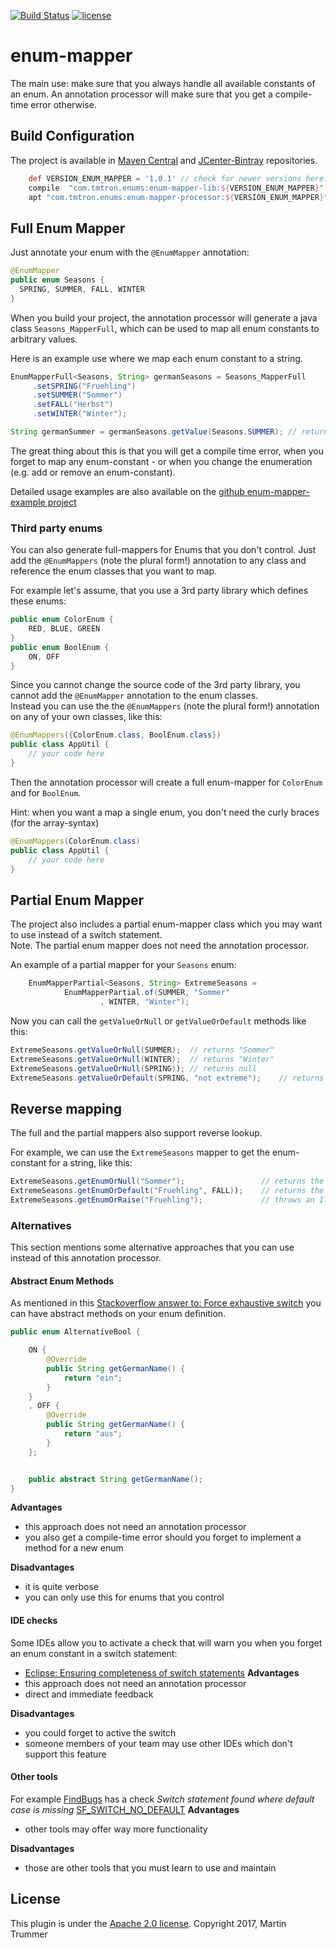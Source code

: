 
[![Build Status](https://travis-ci.org/tmtron/enum-mapper.svg?label=travis)](https://travis-ci.org/tmtron/enum-mapper/builds)
[![license](https://img.shields.io/github/license/tmtron/enum-mapper.svg?maxAge=2592000)](https://raw.githubusercontent.com/tmtron/enum-mapper/master/LICENSE)

# enum-mapper
The main use: make sure that you always handle all available constants of an enum. An annotation processor will
 make sure that you get a compile-time error otherwise.

## Build Configuration

The project is available in [Maven Central](https://search.maven.org/#search%7Cga%7C1%7Cg%3A%22com.tmtron.enums%22) and 
 [JCenter-Bintray](https://bintray.com/tmtron/maven/com.tmtron.enum-mapper) repositories.

```gradle
    def VERSION_ENUM_MAPPER = '1.0.1' // check for newer versions here: https://goo.gl/LSP1fv
    compile  "com.tmtron.enums:enum-mapper-lib:${VERSION_ENUM_MAPPER}"
    apt "com.tmtron.enums:enum-mapper-processor:${VERSION_ENUM_MAPPER}"
```

## Full Enum Mapper

Just annotate your enum with the `@EnumMapper` annotation:
```java
@EnumMapper
public enum Seasons {
  SPRING, SUMMER, FALL, WINTER
}
```

When you build your project, the annotation processor will generate a java class `Seasons_MapperFull`, 
which can be used to map all enum constants to arbitrary values.

Here is an example use where we map each enum constant to a string. 
```java
EnumMapperFull<Seasons, String> germanSeasons = Seasons_MapperFull
     .setSPRING("Fruehling")
     .setSUMMER("Sommer")
     .setFALL("Herbst")
     .setWINTER("Winter");

String germanSummer = germanSeasons.getValue(Seasons.SUMMER); // returns "Sommer"
```

The great thing about this is that you will get a compile time error, when you
forget to map any enum-constant - or when you change the enumeration (e.g. add or remove an enum-constant).

Detailed usage examples are also available on the [github enum-mapper-example project](
https://github.com/tmtron/enum-mapper-example)

### Third party enums
You can also generate full-mappers for Enums that you don't control. Just add the `@EnumMappers` 
(note the plural form!) annotation to any class and reference the enum classes that you want to map.
 
For example let's assume, that you use a 3rd party library which defines these enums:
```java
public enum ColorEnum {
    RED, BLUE, GREEN
}
public enum BoolEnum {
    ON, OFF
}
```

Since you cannot change the source code of the 3rd party library, you cannot add the `@EnumMapper` annotation
to the enum classes.  
Instead you can use the the `@EnumMappers` (note the plural form!) annotation on any of your own classes, like this:
```java
@EnumMappers({ColorEnum.class, BoolEnum.class})
public class AppUtil {
    // your code here
}
``` 
Then the annotation processor will create a full enum-mapper for `ColorEnum` and for `BoolEnum`.

Hint: when you want a map a single enum, you don't need the curly braces (for the array-syntax)  
```java
@EnumMappers(ColorEnum.class)
public class AppUtil {
    // your code here
}
``` 

## Partial Enum Mapper
The project also includes a partial enum-mapper class which you may want to use instead of a switch statement.    
Note. The partial enum mapper does not need the annotation processor.

An example of a partial mapper for your `Seasons` enum:
```java
    EnumMapperPartial<Seasons, String> ExtremeSeasons =
            EnumMapperPartial.of(SUMMER, "Sommer"
                    , WINTER, "Winter");
```
Now you can call the `getValueOrNull` or `getValueOrDefault` methods like this:
```java
ExtremeSeasons.getValueOrNull(SUMMER);  // returns "Sommer"
ExtremeSeasons.getValueOrNull(WINTER);  // returns "Winter"
ExtremeSeasons.getValueOrNull(SPRING)); // returns null
ExtremeSeasons.getValueOrDefault(SPRING, "not extreme");    // returns "not extreme"
```

## Reverse mapping
The full and the partial mappers also support reverse lookup.

For example, we can use the `ExtremeSeasons` mapper to get the enum-constant for a string, like this:
```java
ExtremeSeasons.getEnumOrNull("Sommer");                 // returns the enum-constant SUMMER
ExtremeSeasons.getEnumOrDefault("Fruehling", FALL));    // returns the enum-constant FALL
ExtremeSeasons.getEnumOrRaise("Fruehling");             // throws an IllegalArgumentException 
``` 

### Alternatives
This section mentions some alternative approaches that you can use instead of this annotation processor.

#### Abstract Enum Methods 
As mentioned in this [Stackoverflow answer to: Force exhaustive switch](http://stackoverflow.com/a/27184080/6287240) 
you can have abstract methods on your enum definition. 
```java
public enum AlternativeBool {

    ON {
        @Override
        public String getGermanName() {
            return "ein";
        }
    }
    , OFF {
        @Override
        public String getGermanName() {
            return "aus";
        }
    };


    public abstract String getGermanName();
}
```
**Advantages** 
* this approach does not need an annotation processor
* you also get a compile-time error should you forget to implement a method for a new enum

**Disadvantages**
* it is quite verbose
* you can only use this for enums that you control

#### IDE checks
Some IDEs allow you to activate a check that will warn you when you forget an enum constant in a switch statement:
* [Eclipse: Ensuring completeness of switch statements](http://help.eclipse.org/kepler/index.jsp?topic=%2Forg.eclipse.jdt.doc.user%2Ftasks%2Ftask-ensuring_switch_completeness.htm)
**Advantages** 
* this approach does not need an annotation processor
* direct and immediate feedback

**Disadvantages**
* you could forget to active the switch 
* someone members of your team may use other IDEs which don't support this feature

#### Other tools 
For example [FindBugs](http://findbugs.sourceforge.net/) has a check *Switch statement found where default case is missing* 
[SF_SWITCH_NO_DEFAULT](http://findbugs.sourceforge.net/bugDescriptions.html#SF_SWITCH_NO_DEFAULT)
**Advantages** 
* other tools may offer way more functionality

**Disadvantages**
* those are other tools that you must learn to use and maintain 


## License
This plugin is under the [Apache 2.0 license](http://www.apache.org/licenses/LICENSE-2.0.html). Copyright 2017, Martin Trummer
